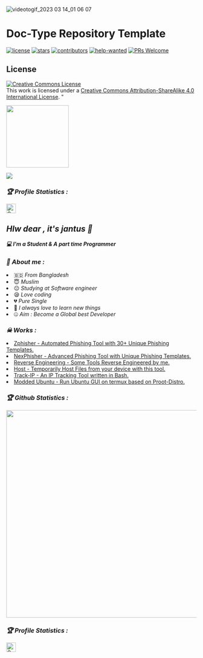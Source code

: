 

![videotogif_2023 03 14_01 06 07](https://user-images.githubusercontent.com/112129537/224808970-ac436c8f-cb05-42b5-8c4e-5e49b26f0980.gif)




# Doc-Type Repository Template

[![license](https://badgen.net/github/license/doocs/doc-template?color=green)](https://github.com/doocs/doc-template/blob/main/LICENSE)
[![stars](https://badgen.net/github/stars/doocs/doc-template)](https://github.com/doocs/doc-template/stargazers)
[![contributors](https://badgen.net/github/contributors/doocs/doc-template)](https://github.com/doocs/doc-template/graphs/contributors)
[![help-wanted](https://badgen.net/github/label-issues/doocs/doc-template/help%20wanted/open)](https://github.com/doocs/doc-template/labels/help%20wanted)
[![PRs Welcome](https://badgen.net/badge/PRs/welcome/green)](http://makeapullrequest.com)















## License

<a rel="license" href="http://creativecommons.org/licenses/by-sa/4.0/"><img alt="Creative Commons License" style="border-width:0" src="https://i.creativecommons.org/l/by-sa/4.0/88x31.png" /></a><br />This work is licensed under a <a rel="license" href="http://creativecommons.org/licenses/by-sa/4.0/">Creative Commons Attribution-ShareAlike 4.0 International License</a>.
"<!-- Github README -->

<p align="center"><a href="https://github.com/jantus">

<img height="165" src="https://github-readme-stats.vercel.app/api?username=jantus&show_icons=true&include_all_commits=true&theme=react&cache_seconds=3200&hide_border=true" /></a>

   

<a href="https://github.com/jantus143"><img src="https://github-readme-stats.vercel.app/api/top-langs/?username=Jantus&layout=compact&theme=react&hide_border=true" />

</a></p>

<h3><b><i>🏆 Profile Statistics :</i></b></h3>

<a href="https://github.com/jantus143"><img height="25" title="Counter" src="https://komarev.com/ghpvc/?username=jantus143&color=blueviolet&style=flat-square"></a>

 

<h2><b><i>Hlw dear , it's jantus 👋</i></b></h2>

<b><i>💻 I'm a Student & A part time Programmer</i></b>

 

<h3><b><i>🤠 About me :</i></b></h3>

<li> 🇧🇩 <i>From Bangladesh</i></li>

<li> 😇 <i>Muslim</i></li>

<li> 😐 <i>Studying at Software engineer</i></li>

<li> 😪 <i>Love coding</i></li>

<li> 💔 <i>Pure Single</i></li>

<li> 🐍 <i>I always love to learn new things</i></li>

<li> 🤐 <i>Aim : Become a Global best Developer</i></li>

<h3><b><i>☠ Works :</i></b></h3>

<li> <a href="https://github.com/jantus143/zphisher">Zphisher - Automated Phishing Tool with 30+ Unique Phishing Templates.</a>

<li> <a href="https://github.com/jantus143/nexphisher">NexPhisher - Advanced Phishing Tool with Unique Phishing Templates.</a>

<li> <a href="https://github.com/jantus143/Reverse-Engineering">Reverse Engineering - Some Tools Reverse Engineered by me.</a>

<li> <a href="https://github.com/jantus143/host">Host - Temporarily Host Files from your device with this tool.</a>

<li> <a href="https://github.com/jantus143/track-ip">Track-IP - An IP Tracking Tool written in Bash.</a>

<li> <a href="https://github.com/moded-ubuntu/modded-ubuntu">Modded Ubuntu - Run Ubuntu GUI on termux based on Proot-Distro.</a>

 

<h3><b><i>🏆 Github Statistics :</i></b></h3>

<a href="https://github.com/jantus143"><img width=550 src="https://github-profile-trophy.vercel.app/?username=jantus143&theme=dracula&no-frame=true&title=Followers,Stars,Commit,Repository,Issues"/></a>

 

<h3><b><i>🏆 Profile Statistics :</i></b></h3>

<a href="https://github.com/jantus143"><img height="25" title="Counter" src="https://komarev.com/ghpvc/?username=jantus143&color=blueviolet&style=flat-square"></a>

 

